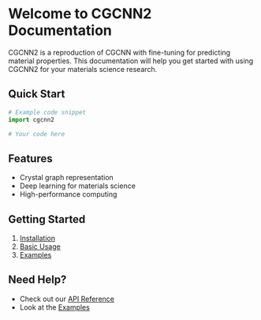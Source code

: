 # Welcome to CGCNN2 Documentation

CGCNN2 is a reproduction of CGCNN with fine-tuning for predicting material properties. This documentation will help you get started with using CGCNN2 for your materials science research.

## Quick Start

```python
# Example code snippet
import cgcnn2

# Your code here
```

## Features

- Crystal graph representation
- Deep learning for materials science
- High-performance computing

## Getting Started

1. [Installation](installation.md)
2. [Basic Usage](usage.md)
3. [Examples](examples.md)

## Need Help?

- Check out our [API Reference](api.md)
- Look at the [Examples](examples.md) 